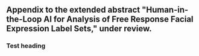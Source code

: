 ## Appendix to the extended abstract "Human-in-the-Loop AI for Analysis of Free Response Facial Expression Label Sets," under review.
<object data="Butler_Oster_Togelius_abstract_IVA_2020_appendix.pdf" type="application/pdf" width="900px" height="2400px"> 
</object>

### Test heading
